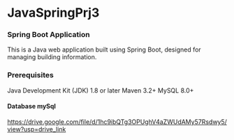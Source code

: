 # JavaSpringPrj3

### Spring Boot Application
This is a Java web application built using Spring Boot, designed for managing building information.

### Prerequisites
Java Development Kit (JDK) 1.8 or later
Maven 3.2+
MySQL 8.0+

#### Database mySql
https://drive.google.com/file/d/1hc9ibQTg3OPUghV4aZWUdAMy57Rsdwy5/view?usp=drive_link

